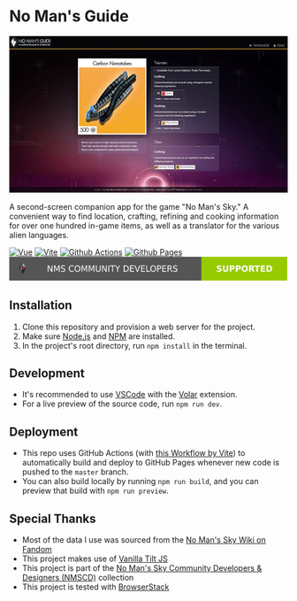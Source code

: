 # No Man's Guide

![Screenshot - March 4, 2023](./.github/images/screenshot_2023-03-20_720_min.png)

A second-screen companion app for the game "No Man's Sky." A convenient way to find location, crafting, refining and cooking information for over one hundred in-game items, as well as a translator for the various alien languages.

[![Vue](https://img.shields.io/badge/Vue%203-green?style=for-the-badge&logo=vuedotjs&logoColor=white)](https://vuejs.org/)
[![Vite](https://img.shields.io/badge/Vite-B73BFE?style=for-the-badge&logo=vite&logoColor=FFD62E)](https://vitejs.dev/)
[![Github Actions](https://img.shields.io/badge/Github%20Actions-2088FF?style=for-the-badge&logo=githubactions&logoColor=white)](https://github.com/features/actions)
[![Github Pages](https://img.shields.io/badge/Github%20Pages-2088FF?style=for-the-badge&logo=githubpages&logoColor=white)](https://pages.github.com/)
[![Supported by the No Man's Sky Community Developers & Designers](https://raw.githubusercontent.com/NMSCD/About/master/badge/green-ftb.svg)](https://nmscd.com/)

## Installation

1. Clone this repository and provision a web server for the project.
2. Make sure [Node.js](https://nodejs.org) and [NPM](https://www.npmjs.com) are installed.
3. In the project's root directory, run `npm install` in the terminal.

## Development

- It's recommended to use [VSCode](https://code.visualstudio.com/) with the [Volar](https://marketplace.visualstudio.com/items?itemName=Vue.volar) extension.
- For a live preview of the source code, run `npm run dev`.

## Deployment

- This repo uses GitHub Actions (with [this Workflow by Vite](https://vitejs.dev/guide/static-deploy.html#github-pages)) to automatically build and deploy to GitHub Pages whenever new code is pushed to the `master` branch. 
- You can also build locally by running `npm run build`, and you can preview that build with `npm run preview`.

## Special Thanks

- Most of the data I use was sourced from the [No Man's Sky Wiki on Fandom](https://nomanssky.fandom.com/wiki/No_Man%27s_Sky_Wiki)
- This project makes use of [Vanilla Tilt JS](https://micku7zu.github.io/vanilla-tilt.js/)
- This project is part of the [No Man's Sky Community Developers & Designers (NMSCD)](https://nmscd.com/) collection
- This project is tested with [BrowserStack](https://www.browserstack.com/)
